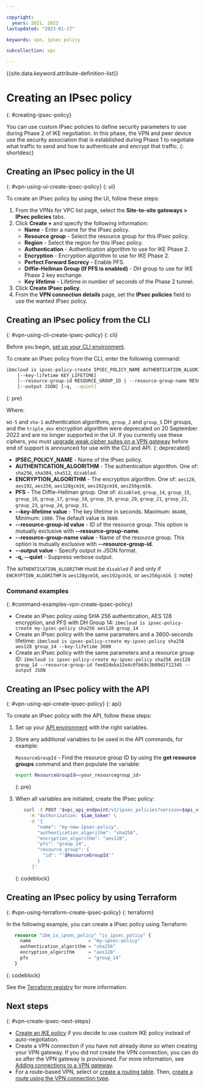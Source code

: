 ```yaml
---

copyright:
  years: 2021, 2023
lastupdated: "2023-01-17"

keywords: vpn, ipsec policy

subcollection: vpc

---
```


{{site.data.keyword.attribute-definition-list}}

# Creating an IPsec policy
{: #creating-ipsec-policy}

You can use custom IPsec policies to define security parameters to use during Phase 2 of IKE negotiation. In this phase, the VPN and peer device use the security association that is established during Phase 1 to negotiate what traffic to send and how to authenticate and encrypt that traffic.
{: shortdesc}

## Creating an IPsec policy in the UI
{: #vpn-using-ui-create-ipsec-policy}
{: ui}

To create an IPsec policy by using the UI, follow these steps:

1. From the VPNs for VPC list page, select the **Site-to-site gateways > IPsec policies** tabs.
1. Click **Create +** and specify the following information:
   * **Name** - Enter a name for the IPsec policy.
   * **Resource group** - Select the resource group for this IPsec policy.
   * **Region** - Select the region for this IPsec policy.
   * **Authentication** - Authentication algorithm to use for IKE Phase 2.
   * **Encryption** - Encryption algorithm to use for IKE Phase 2.
   * **Perfect Forward Secrecy** - Enable PFS.
   * **Diffie-Hellman Group (If PFS is enabled)** - DH group to use for IKE Phase 2 key exchange.
   * **Key lifetime** - Lifetime in number of seconds of the Phase 2 tunnel.
1. Click **Create IPsec policy**.
1. From the **VPN connection details** page, set the **IPsec policies** field to use the wanted IPsec policy.

## Creating an IPsec policy from the CLI
{: #vpn-using-cli-create-ipsec-policy}
{: cli}

Before you begin, [set up your CLI environment](/docs/vpc?topic=vpc-set-up-environment&interface=cli).

To create an IPsec policy from the CLI, enter the following command:

```sh
ibmcloud is ipsec-policy-create IPSEC_POLICY_NAME AUTHENTICATION_ALGORITHM ENCRYPTION_ALGORITHM PFS
    [--key-lifetime KEY_LIFETIME]
    [--resource-group-id RESOURCE_GROUP_ID | --resource-group-name RESOURCE_GROUP_NAME]
    [--output JSON] [-q, --quiet]
```
{: pre}

Where:

`md-5` and `sha-1` authentication algorithms, `group_2` and `group_5` DH groups, and the `triple_des` encryption algorithm were deprecated on 20 September 2022 and are no longer supported in the UI. If you currently use these ciphers, you must [upgrade weak cipher suites on a VPN gateway](/docs/vpc?topic=vpc-upgrading-weak-ciphers&interface=ui) before end of support is announced for use with the CLI and API.
{: deprecated}

- **IPSEC_POLICY_NAME** - Name of the IPsec policy.
- **AUTHENTICATION_ALGORITHM** - The authentication algorithm. One of: `sha256`, `sha384`, `sha512`, `disabled`.
- **ENCRYPTION_ALGORITHM** - The encryption algorithm. One of: `aes128`, `aes192`, `aes256`, `aes128gcm16`, `aes192gcm16`, `aes256gcm16`.
- **PFS** - The Diffie-Hellman group. One of: `disabled`, `group_14`, `group_15`, `group_16`, `group_17`, `group_18`, `group_19`, `group_20`, `group_21`, `group_22`, `group_23`, `group_24`, `group_31`.
- **--key-lifetime value** - The key lifetime in seconds. Maximum: `86400`, Minimum: `1800`. The default value is `3600`.
- **--resource-group-id value** - ID of the resource group. This option is mutually exclusive with **--resource-group-name**.
- **--resource-group-name value** - Name of the resource group. This option is mutually exclusive with **--resource-group-id**.
- **--output value** - Specify output in JSON format.
- **-q, --quiet** - Suppress verbose output.

The `AUTHENTICATION_ALGORITHM` must be `disabled` if and only if `ENCRYPTION_ALGORITHM` is `aes128gcm16`, `aes192gcm16`, or `aes256gcm16`.
{: note}

### Command examples
{: #command-examples-vpn-create-ipsec-policy}

- Create an IPsec policy using SHA 256 authentication, AES 128 encryption, and PFS with DH Group 14:
   `ibmcloud is ipsec-policy-create my-ipsec-policy sha256 aes128 group_14`
- Create an IPsec policy with the same parameters and a 3600-seconds lifetime:
   `ibmcloud is ipsec-policy-create my-ipsec-policy sha256 aes128 group_14 --key-lifetime 3600`
- Create an IPsec policy with the same parameters and a resource group ID:
   `ibmcloud is ipsec-policy-create my-ipsec-policy sha256 aes128 group_14 --resource-group-id fee82deba12e4c0fb69c3b09d1f12345 --output JSON`

## Creating an IPsec policy with the API
{: #vpn-using-api-create-ipsec-policy}
{: api}

To create an IPsec policy with the API, follow these steps:

1. Set up your [API environment](/docs/vpc?topic=vpc-set-up-environment#api-prerequisites-setup) with the right variables.

1. Store any additional variables to be used in the API commands, for example:

   `ResourceGroupId` - Find the resource group ID by using the **get resource groups** command and then populate the variable:

    ```sh
    export ResourceGroupId=<your_resourcegroup_id>
    ```
    {: pre}

1. When all variables are initiated, create the IPsec policy:

   ```sh
      curl -X POST "$vpc_api_endpoint/v1/ipsec_policies?version=$api_version&generation=2" \
        -H "Authorization: $iam_token" \
        -d '{
           "name": "my-new-ipsec-policy",
           "authentication_algorithm": "sha256",
           "encryption_algorithm": "aes128",
           "pfs": "group_14",
           "resource_group": {
             "id": "'$ResourceGroupId'"
           }
         }'
   ```
   {: codeblock}


## Creating an IPsec policy by using Terraform
{: #vpn-using-terraform-create-ipsec-policy}
{: terraform}

In the following example, you can create a IPsec policy using Terraform:

```terraform
   resource "ibm_is_ipsec_policy" "is_ipsec_policy" {
     name                     = "my-ipsec-policy"
     authentication_algorithm = "sha256"
     encryption_algorithm     = "aes128"
     pfs                      = "group_14"
   }
```
{: codeblock}

See the [Terraform registry](https://registry.terraform.io/providers/IBM-Cloud/ibm/latest/docs/resources/is_ipsec_policy) for more information.

## Next steps
{: #vpn-create-ipsec-next-steps}

* [Create an IKE policy](/docs/vpc?topic=vpc-creating-ike-policy) if you decide to use custom IKE policy instead of auto-negotiation.
* Create a VPN connection if you have not already done so when creating your VPN gateway. If you did not create the VPN connection, you can do so after the VPN gateway is provisioned. For more information, see [Adding connections to a VPN gateway](/docs/vpc?topic=vpc-vpn-adding-connections).
* For a route-based VPN, select or [create a routing table](/docs/vpc?topic=vpc-create-vpc-routing-table). Then, [create a route using the VPN connection type](/docs/vpc?topic=vpc-create-vpc-route).
